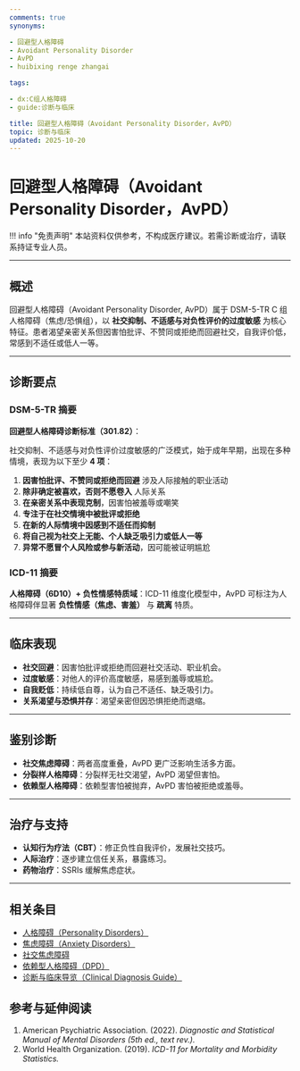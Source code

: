 ```yaml
---
comments: true
synonyms:

- 回避型人格障碍
- Avoidant Personality Disorder
- AvPD
- huibixing renge zhangai

tags:

- dx:C组人格障碍
- guide:诊断与临床

title: 回避型人格障碍（Avoidant Personality Disorder，AvPD）
topic: 诊断与临床
updated: 2025-10-20
---
```


# 回避型人格障碍（Avoidant Personality Disorder，AvPD）

!!! info "免责声明"
    本站资料仅供参考，不构成医疗建议。若需诊断或治疗，请联系持证专业人员。

---

## 概述

回避型人格障碍（Avoidant Personality Disorder, AvPD）属于 DSM-5-TR C 组人格障碍（焦虑/恐惧组），以 **社交抑制、不适感与对负性评价的过度敏感** 为核心特征。患者渴望亲密关系但因害怕批评、不赞同或拒绝而回避社交，自我评价低，常感到不适任或低人一等。

---

## 诊断要点

### DSM-5-TR 摘要

**回避型人格障碍诊断标准（301.82）**：

社交抑制、不适感与对负性评价过度敏感的广泛模式，始于成年早期，出现在多种情境，表现为以下至少 **4 项**：

1. **因害怕批评、不赞同或拒绝而回避** 涉及人际接触的职业活动
2. **除非确定被喜欢，否则不愿卷入** 人际关系
3. **在亲密关系中表现克制**，因害怕被羞辱或嘲笑
4. **专注于在社交情境中被批评或拒绝**
5. **在新的人际情境中因感到不适任而抑制**
6. **将自己视为社交上无能、个人缺乏吸引力或低人一等**
7. **异常不愿冒个人风险或参与新活动**，因可能被证明尴尬

### ICD-11 摘要

**人格障碍（6D10）+ 负性情感特质域**：ICD-11 维度化模型中，AvPD 可标注为人格障碍伴显著 **负性情感（焦虑、害羞）** 与 **疏离** 特质。

---

## 临床表现

- **社交回避**：因害怕批评或拒绝而回避社交活动、职业机会。
- **过度敏感**：对他人的评价高度敏感，易感到羞辱或尴尬。
- **自我贬低**：持续低自尊，认为自己不适任、缺乏吸引力。
- **关系渴望与恐惧并存**：渴望亲密但因恐惧拒绝而退缩。

---

## 鉴别诊断

- **社交焦虑障碍**：两者高度重叠，AvPD 更广泛影响生活多方面。
- **分裂样人格障碍**：分裂样无社交渴望，AvPD 渴望但害怕。
- **依赖型人格障碍**：依赖型害怕被抛弃，AvPD 害怕被拒绝或羞辱。

---

## 治疗与支持

- **认知行为疗法（CBT）**：修正负性自我评价，发展社交技巧。
- **人际治疗**：逐步建立信任关系，暴露练习。
- **药物治疗**：SSRIs 缓解焦虑症状。

---

## 相关条目

- [人格障碍（Personality Disorders）](Personality-Disorders.md)
- [焦虑障碍（Anxiety Disorders）](Anxiety-Disorders.md)
- [社交焦虑障碍](Anxiety-Disorders.md)
- [依赖型人格障碍（DPD）](Dependent-Personality-Disorder-DPD.md)
- [诊断与临床导览（Clinical Diagnosis Guide）](Clinical-Diagnosis-Guide.md)

## 参考与延伸阅读

1. American Psychiatric Association. (2022). *Diagnostic and Statistical Manual of Mental Disorders (5th ed., text rev.).*
2. World Health Organization. (2019). *ICD-11 for Mortality and Morbidity Statistics.*
